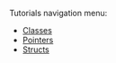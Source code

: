 Tutorials navigation menu:
* [Classes](../tutorials/classes.md)
* [Pointers](../tutorials/pointers.md)
* [Structs](../tutorials/structs.md)
